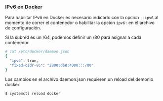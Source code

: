 ### IPv6 en Docker

Para habilitar IPv6 en Docker es necesario indicarlo con la opcion `--ipv6` al momento de correr el contenedor o habilitar la opcion `ipv6:` en el archivo de configuración. 

Si la subred es un /64, podemos definir un /80 para asignar a cada contenedor

```sh
# cat /etc/docker/daemon.json
{
  "ipv6": true,
  "fixed-cidr-v6": "2800:db8:4000:::/80"
}
```

Los cambios en el archivo daemon.json requieren un reload del demonio docker 
```sh
$ systemctl reload docker
```
